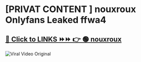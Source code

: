 
 # [PRIVAT CONTENT ] nouxroux Onlyfans Leaked ffwa4

## <h2><a href="https://clipsfans.com/nouxroux&ref=git">🔗 Click to LINKS ⏩⏩ 👉 🟢 nouxroux </a></h2>

<a href="https://clipsfans.com/nouxroux&ref=git" rel="nofollow" data-target="animated-image.originalLink"><img src="https://i.ibb.co.com/xMMVF88/686577567.gif" alt="Viral Video Original" style="max-width: 100%; display: inline-block;" data-target="animated-image.originalImage"></a>

